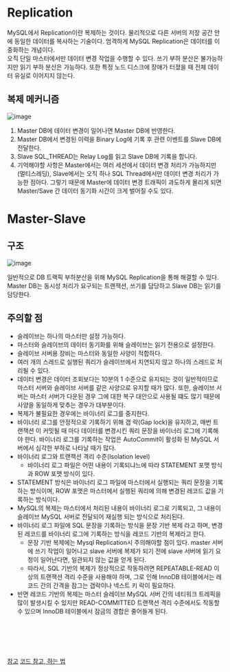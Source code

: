 # Replication
MySQL에서 Replication이란 복제하는 것이다. 물리적으로 다른 서버의 저장 공간 안에 동일한 데이터를 복사하는 기술이다. 엄격하게 MySQL Replication은 데이터를 이중화하는 개념이다.<br>
오직 단일 마스터에서만 데이터 변경 작업을 수행할 수 있다. 쓰기 부하 분산은 불가능하지만 읽기 부하 분산은 가능하다. 또한 특정 노드 디스크에 장애가 터졌을 때 전체 데이터 유실로 이어지지 않는다.

## 복제 메커니즘
![image](https://github.com/OOOIOOOIO/Today-I-Learn/assets/74396651/d643e2e0-4f79-4409-827c-68aafe1639d3)

1. Master DB에 데이터 변경이 일어나면 Master DB에 반영한다.
2. Master DB에서 변경된 이력을 Binary Log에 기록 후 관련 이벤트를 Slave DB에 전달한다.
3. Slave SQL_THREAD는 Relay Log를 읽고 Slave DB에 기록을 합니다.
4. 기억해야할 사항은 Master에서는 여러 세션에서 데이터 변경 처리가 가능하지만(멀티스레딩), Slave에서는 오직 하나 SQL Thread에서만 데이터 변경 처리가 가능한 점아다. 그렇기 때문에 Master에 데이터 변경 트래픽이 과도하게 몰리게 되면 Master/Save 간 데이터 동기화 시간이 크게 벌어질 수도 있다.


# Master-Slave

## 구조
![image](https://github.com/OOOIOOOIO/Today-I-Learn/assets/74396651/37c6f8af-8ec5-43be-87fc-236dcf2eba00)

일반적으로 DB 트랙픽 부하분산을 위해 MySQL Replication을 통해 해결할 수 있다.
Master DB는 동시성 처리가 요구되는 트랜잭션, 쓰기를 담당하고 Slave DB는 읽기를 담당한다.

## 주의할 점
- 슬레이브는 하나의 마스터만 설정 가능하다.
- 마스터와 슬레이브의 데이터 동기화를 위해 슬레이브는 읽기 전용으로 설정한다.
- 슬레이브 서버용 장비는 마스터와 동일한 사양이 적합하다.
- 여러 개의 스레드로 실행된 쿼리가 슬레이브에서 지연되지 않고 하나의 스레드로 처리될 수 있다.
- 데이터 변경은 데이터 조회보다는 10분의 1 수준으로 유지되는 것이 일반적이므로 마스터 서버와 슬레이브 서버를 같은 사양으로 유지할 때가 많다. 또한, 슬레이브 서버는 마스터 서버가 다운된 경우 그에 대한 복구 대안으로 사용될 떄도 많기 때문에 사양을 동일하게 맞추는 경우가 대부분이다.
- 복제가 불필요한 경우에는 바이너리 로그를 중지한다.
- 바이너리 로그를 안정적으로 기록하기 위해 갭 락(Gap lock)을 유지하고, 매번 트랜잭션 이 커밋될 때 마다 데이터를 변경시킨 쿼리 문장을 바이너리 로그에 기록해야 한다. 바이너리 로그를 기록하는 작업은 AutoCommit이 활성화 된 MySQL 서버에서 심각한 부하로 나타날 때가 많다.
- 바이너리 로그와 트랜잭션 격리 수준(Isolation level)
  - 바이너리 로그 파일은 어떤 내용이 기록되냐느에 따라 STATEMENT 포맷 방식과 ROW 포맷 방식이 있다.
- STATEMENT 방식은 바이너리 로그 파일에 마스터에서 실행되는 쿼리 문장을 기록하는 방식이며, ROW 포맷은 마스터에서 실행된 쿼리에 의해 변경된 레코드 값을 기록하는 방식이다.
- MySQL의 복제는 마스터에서 처리된 내용이 바이너리 로그로 기록되고, 그 내용이 슬레이브 MySQL 서버로 전달되어 재실행 되는 방식으로 처리된다.
- 바이너리 로그 파일에 SQL 문장을 기록하는 방식을 문장 기반 복제 라고 하며, 변경된 레코드를 바이너리 로그에 기록하는 방식을 레코드 기반의 복제라고 한다.
  - 문장 기반 복제에는 Mysql Replication시 주의해야할 점이 있다. master 서버에 쓰기 작업이 일어나고 slave 서버에 복제가 되기 전에 slave 서버에 읽기 요청이 일어난다면, 일관되지 않는 값을 얻게 된다. 
  - 따라서, SQL 기반의 복제가 정상적으로 작동하려면 REPEATABLE-READ 이상의 트랜잭션 격리 수준을 사용해야 하며, 그로 인해 InnoDB 테이블에서는 레코드 간의 간격을 잠그는 갭락이나 넥스트 키 락이 필요하다.
- 반면 레코드 기반의 복제는 마스터 슬레이브 MySQL 서버 간의 네티워크 트레픽을 많이 발생시킬 수 있지만 READ-COMMITTED 트랜잭션 격리 수준에서도 작동할 수 있으며 InnoDB 테이블에서 잠금의 경합은 줄어들게 된다.

 



<br>
<br>
<br>
<br>

[참고](https://banggucha.tistory.com/entry/MySQLMariaDB-Replication-%EC%84%A4%EB%AA%85)
[코드 참고, 하는 법](https://junghyungil.tistory.com/177)
